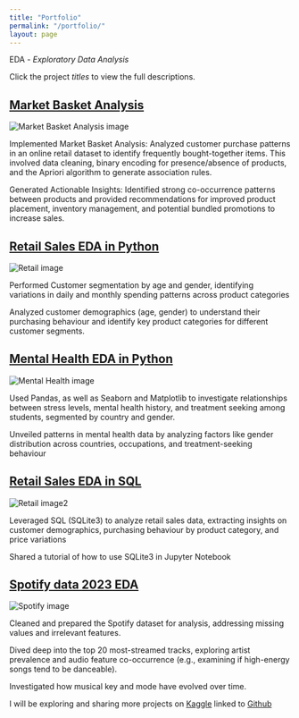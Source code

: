 ```yaml
---
title: "Portfolio"
permalink: "/portfolio/"
layout: page
---
```

EDA - *Exploratory Data Analysis*

Click the project *titles* to view the full descriptions.

## [Market Basket Analysis](https://github.com/Wilfrida-Were/Market-Basket-Analysis/blob/main/README.md)

![Market Basket Analysis image](https://miro.medium.com/v2/resize:fit:1090/0*gsP-V6bLLsjxObON.jpg)

Implemented Market Basket Analysis: Analyzed customer purchase patterns in an online retail dataset to identify frequently bought-together items. This involved data cleaning, binary encoding for presence/absence of products, and the Apriori algorithm to generate association rules.

Generated Actionable Insights: Identified strong co-occurrence patterns between products and provided recommendations for improved product placement, inventory management, and potential bundled promotions to increase sales.

## [Retail Sales EDA in Python](https://github.com/Wilfrida-Were/Retail-Sales-EDA-in-Python/blob/main/README.md)

![Retail image](https://th.bing.com/th/id/OIP.6dtVakiVbez83WasNUyzhAHaFh?rs=1&pid=ImgDetMain)

Performed Customer segmentation by age and gender, identifying variations in daily and monthly spending patterns across product categories 

Analyzed customer demographics (age, gender) to understand their purchasing behaviour and identify key product categories for different customer segments.

## [Mental Health EDA in Python](https://github.com/Wilfrida-Were/Mental-Health-EDA/blob/main/README.md)

![Mental Health image](https://www.drbenspencer.org.uk/sites/www.drbenspencer.org.uk/files/2020-11/mental-health.jpg)

Used Pandas, as well as Seaborn and Matplotlib to investigate relationships between stress levels, mental health history, and treatment seeking among students, segmented by country and gender. 

Unveiled patterns in mental health data by analyzing factors like gender distribution across countries, occupations, and treatment-seeking behaviour

## [Retail Sales EDA in SQL](https://github.com/Wilfrida-Were/Retail-Sales-EDA-in-SQL/blob/main/README.md)

![Retail image2](https://www.indiaretailing.com/wp-content/uploads/2017/01/retail-1.jpg)

Leveraged SQL (SQLite3) to analyze retail sales data, extracting insights on customer demographics, purchasing behaviour by product category, and price variations 

Shared a tutorial of how to use SQLite3 in Jupyter Notebook

## [Spotify data 2023 EDA](https://github.com/Wilfrida-Were/Spotify-data-2023-EDA/blob/main/README.md)

![Spotify image](https://th.bing.com/th/id/R.67a7ca397bb4aedf9bf8d4cfad1dcdbe?rik=pQrAVS4Tb84YeQ&pid=ImgRaw&r=0)

Cleaned and prepared the Spotify dataset for analysis, addressing missing values and irrelevant features.

Dived deep into the top 20 most-streamed tracks, exploring artist prevalence and audio feature co-occurrence (e.g., examining if high-energy songs tend to be danceable).

Investigated how musical key and mode have evolved over time.

I will be exploring and sharing more projects on [Kaggle](https://www.kaggle.com/wilfridawere/code) linked to [Github](https://github.com/Wilfrida-Were)
